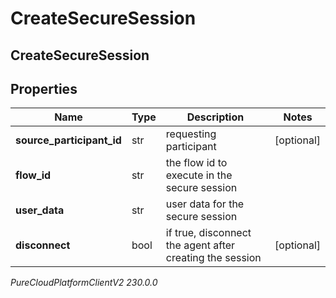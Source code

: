 # CreateSecureSession

## CreateSecureSession

## Properties

|Name | Type | Description | Notes|
|------------ | ------------- | ------------- | -------------|
| **source_participant_id** | str | requesting participant | [optional] |
| **flow_id** | str | the flow id to execute in the secure session | |
| **user_data** | str | user data for the secure session | |
| **disconnect** | bool | if true, disconnect the agent after creating the session | [optional] |



_PureCloudPlatformClientV2 230.0.0_
